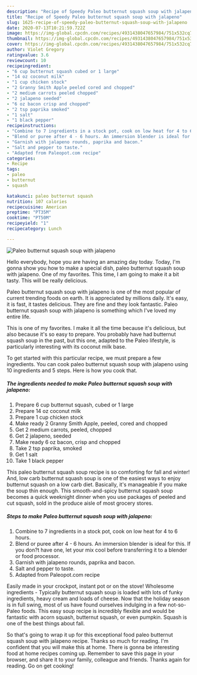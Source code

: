 ```yaml
---
description: "Recipe of Speedy Paleo butternut squash soup with jalapeno"
title: "Recipe of Speedy Paleo butternut squash soup with jalapeno"
slug: 1625-recipe-of-speedy-paleo-butternut-squash-soup-with-jalapeno
date: 2020-07-13T10:21:59.722Z
image: https://img-global.cpcdn.com/recipes/4931438047657984/751x532cq70/paleo-butternut-squash-soup-with-jalapeno-recipe-main-photo.jpg
thumbnail: https://img-global.cpcdn.com/recipes/4931438047657984/751x532cq70/paleo-butternut-squash-soup-with-jalapeno-recipe-main-photo.jpg
cover: https://img-global.cpcdn.com/recipes/4931438047657984/751x532cq70/paleo-butternut-squash-soup-with-jalapeno-recipe-main-photo.jpg
author: Violet Gregory
ratingvalue: 3.6
reviewcount: 10
recipeingredient:
- "6 cup butternut squash cubed or 1 large"
- "14 oz coconut milk"
- "1 cup chicken stock"
- "2 Granny Smith Apple peeled cored and chopped"
- "2 medium carrots peeled chopped"
- "2 jalapeno seeded"
- "6 oz bacon crisp and chopped"
- "2 tsp paprika smoked"
- "1 salt"
- "1 black pepper"
recipeinstructions:
- "Combine to 7 ingredients in a stock pot, cook on low heat for 4 to 6 hours."
- "Blend or puree after 4 - 6 hours. An immersion blender is ideal for this. If you don?t have one, let your mix cool before transferring it to a blender or food processor."
- "Garnish with jalapeno rounds, paprika and bacon."
- "Salt and pepper to taste."
- "Adapted from Paleopot.com recipe"
categories:
- Recipe
tags:
- paleo
- butternut
- squash

katakunci: paleo butternut squash 
nutrition: 107 calories
recipecuisine: American
preptime: "PT35M"
cooktime: "PT50M"
recipeyield: "1"
recipecategory: Lunch

---
```



![Paleo butternut squash soup with jalapeno](https://img-global.cpcdn.com/recipes/4931438047657984/751x532cq70/paleo-butternut-squash-soup-with-jalapeno-recipe-main-photo.jpg)

Hello everybody, hope you are having an amazing day today. Today, I'm gonna show you how to make a special dish, paleo butternut squash soup with jalapeno. One of my favorites. This time, I am going to make it a bit tasty. This will be really delicious.

Paleo butternut squash soup with jalapeno is one of the most popular of current trending foods on earth. It is appreciated by millions daily. It's easy, it is fast, it tastes delicious. They are fine and they look fantastic. Paleo butternut squash soup with jalapeno is something which I've loved my entire life.

This is one of my favorites. I make it all the time because it&#39;s delicious, but also because it&#39;s so easy to prepare. You probably have had butternut squash soup in the past, but this one, adapted to the Paleo lifestyle, is particularly interesting with its coconut milk base.


To get started with this particular recipe, we must prepare a few ingredients. You can cook paleo butternut squash soup with jalapeno using 10 ingredients and 5 steps. Here is how you cook that.

<!--inarticleads1-->

##### The ingredients needed to make Paleo butternut squash soup with jalapeno:

1. Prepare 6 cup butternut squash, cubed or 1 large
1. Prepare 14 oz coconut milk
1. Prepare 1 cup chicken stock
1. Make ready 2 Granny Smith Apple, peeled, cored and chopped
1. Get 2 medium carrots, peeled, chopped
1. Get 2 jalapeno, seeded
1. Make ready 6 oz bacon, crisp and chopped
1. Take 2 tsp paprika, smoked
1. Get 1 salt
1. Take 1 black pepper


This paleo butternut squash soup recipe is so comforting for fall and winter! And, low carb butternut squash soup is one of the easiest ways to enjoy butternut squash on a low carb diet. Basically, it&#39;s manageable if you make the soup thin enough. This smooth-and-spicy butternut squash soup becomes a quick weeknight dinner when you use packages of peeled and cut squash, sold in the produce aisle of most grocery stores. 

<!--inarticleads2-->

##### Steps to make Paleo butternut squash soup with jalapeno:

1. Combine to 7 ingredients in a stock pot, cook on low heat for 4 to 6 hours.
1. Blend or puree after 4 - 6 hours. An immersion blender is ideal for this. If you don?t have one, let your mix cool before transferring it to a blender or food processor.
1. Garnish with jalapeno rounds, paprika and bacon.
1. Salt and pepper to taste.
1. Adapted from Paleopot.com recipe


Easily made in your crockpot, instant pot or on the stove! Wholesome ingredients - Typically butternut squash soup is loaded with lots of funky ingredients, heavy cream and loads of cheese. Now that the holiday season is in full swing, most of us have found ourselves indulging in a few not-so-Paleo foods. This easy soup recipe is incredibly flexible and would be fantastic with acorn squash, butternut squash, or even pumpkin. Squash is one of the best things about fall. 

So that's going to wrap it up for this exceptional food paleo butternut squash soup with jalapeno recipe. Thanks so much for reading. I'm confident that you will make this at home. There is gonna be interesting food at home recipes coming up. Remember to save this page in your browser, and share it to your family, colleague and friends. Thanks again for reading. Go on get cooking!
